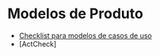 # Modelos de Produto
- [Checklist para modelos de casos de uso](https://github.com/GabrielMarquesdaSilva/Catalogo-de-Tecnicas-de-Checklist/blob/Modelos-de-Produto/Checklist%20para%20modelos%20de%20casos%20de%20uso.md)
- [ActCheck]
